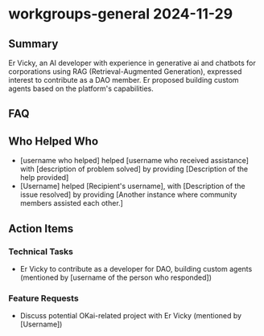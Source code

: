 # workgroups-general 2024-11-29

## Summary
Er Vicky, an AI developer with experience in generative ai and chatbots for corporations using RAG (Retrieval-Augmented Generation), expressed interest to contribute as a DAO member. Er proposed building custom agents based on the platform's capabilities.

## FAQ


## Who Helped Who
- [username who helped] helped [username who received assistance] with [description of problem solved] by providing [Description of the help provided]
- [Username] helped [Recipient's username], with [Description of the issue resolved] by providing [Another instance where community members assisted each other.]

## Action Items

### Technical Tasks
- Er Vicky to contribute as a developer for DAO, building custom agents (mentioned by [username of the person who responded])

### Feature Requests
- Discuss potential OKai-related project with Er Vicky (mentioned by [Username])